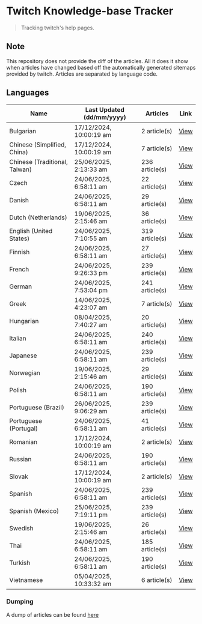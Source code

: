 # Twitch Knowledge-base Tracker
> Tracking twitch's help pages. 

## Note
This repository does not provide the diff of the articles. All it does it show when articles have changed based
off the automatically generated sitemaps provided by twitch. Articles are separated by language code.

## Languages

| Name                          | Last Updated (dd/mm/yyyy) | Articles       | Link                   |
|-------------------------------|---------------------------|----------------|------------------------|
| Bulgarian                     | 17/12/2024, 10:00:19 am   | 2 article(s)   | [View](docs/bg.md)     |
| Chinese (Simplified, China)   | 17/12/2024, 10:00:19 am   | 7 article(s)   | [View](docs/zh_CN.md)  |
| Chinese (Traditional, Taiwan) | 25/06/2025, 2:13:33 am    | 236 article(s) | [View](docs/zh_TW.md)  |
| Czech                         | 24/06/2025, 6:58:11 am    | 22 article(s)  | [View](docs/cs.md)     |
| Danish                        | 24/06/2025, 6:58:11 am    | 29 article(s)  | [View](docs/da.md)     |
| Dutch (Netherlands)           | 19/06/2025, 2:15:46 am    | 36 article(s)  | [View](docs/nl_NL.md)  |
| English (United States)       | 24/06/2025, 7:10:55 am    | 319 article(s) | [View](docs/en_US.md)  |
| Finnish                       | 24/06/2025, 6:58:11 am    | 27 article(s)  | [View](docs/fi.md)     |
| French                        | 24/06/2025, 9:26:33 pm    | 239 article(s) | [View](docs/fr.md)     |
| German                        | 24/06/2025, 7:53:04 pm    | 241 article(s) | [View](docs/de.md)     |
| Greek                         | 14/06/2025, 4:23:07 am    | 7 article(s)   | [View](docs/el.md)     |
| Hungarian                     | 08/04/2025, 7:40:27 am    | 20 article(s)  | [View](docs/hu.md)     |
| Italian                       | 24/06/2025, 6:58:11 am    | 240 article(s) | [View](docs/it.md)     |
| Japanese                      | 24/06/2025, 6:58:11 am    | 239 article(s) | [View](docs/ja.md)     |
| Norwegian                     | 19/06/2025, 2:15:46 am    | 29 article(s)  | [View](docs/no.md)     |
| Polish                        | 24/06/2025, 6:58:11 am    | 190 article(s) | [View](docs/pl.md)     |
| Portuguese (Brazil)           | 26/06/2025, 9:06:29 am    | 239 article(s) | [View](docs/pt_BR.md)  |
| Portuguese (Portugal)         | 24/06/2025, 6:58:11 am    | 41 article(s)  | [View](docs/pt_PT.md)  |
| Romanian                      | 17/12/2024, 10:00:19 am   | 2 article(s)   | [View](docs/ro.md)     |
| Russian                       | 24/06/2025, 6:58:11 am    | 190 article(s) | [View](docs/ru.md)     |
| Slovak                        | 17/12/2024, 10:00:19 am   | 2 article(s)   | [View](docs/sk.md)     |
| Spanish                       | 24/06/2025, 6:58:11 am    | 239 article(s) | [View](docs/es.md)     |
| Spanish (Mexico)              | 25/06/2025, 7:19:11 pm    | 239 article(s) | [View](docs/es_MX.md)  |
| Swedish                       | 19/06/2025, 2:15:46 am    | 26 article(s)  | [View](docs/sv.md)     |
| Thai                          | 24/06/2025, 6:58:11 am    | 185 article(s) | [View](docs/th.md)     |
| Turkish                       | 24/06/2025, 6:58:11 am    | 190 article(s) | [View](docs/tr.md)     |
| Vietnamese                    | 05/04/2025, 10:33:32 am   | 6 article(s)   | [View](docs/vi.md)     |

### Dumping
A dump of articles can be found [here](docs/RAW.md)